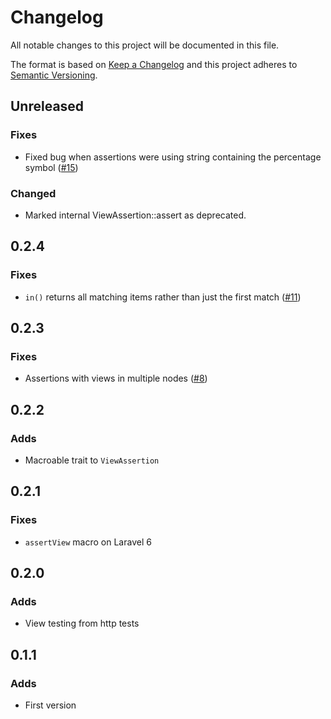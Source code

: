 # Changelog
All notable changes to this project will be documented in this file.

The format is based on [Keep a Changelog](http://keepachangelog.com/)
and this project adheres to [Semantic Versioning](http://semver.org/).

## Unreleased
### Fixes
- Fixed bug when assertions were using string containing the percentage symbol ([#15](https://github.com/nunomaduro/laravel-mojito/pull/11))
### Changed
- Marked internal ViewAssertion::assert as deprecated.

## 0.2.4
### Fixes
- `in()` returns all matching items rather than just the first match ([#11](https://github.com/nunomaduro/laravel-mojito/pull/11))

## 0.2.3
### Fixes
- Assertions with views in multiple nodes ([#8](https://github.com/nunomaduro/laravel-mojito/pull/8))

## 0.2.2
### Adds
- Macroable trait to `ViewAssertion`

## 0.2.1
### Fixes
- `assertView` macro on Laravel 6

## 0.2.0
### Adds
- View testing from http tests

## 0.1.1
### Adds
- First version

